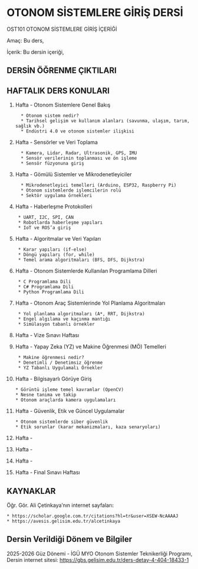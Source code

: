 # OTONOM SİSTEMLERE GİRİŞ DERSİ

OST101 OTONOM SİSTEMLERE GİRİŞ İÇERİĞİ

Amaç: Bu ders,

İçerik: Bu dersin içeriği, 

## DERSİN ÖĞRENME ÇIKTILARI

## HAFTALIK DERS KONULARI

1. Hafta - Otonom Sistemlere Genel Bakış

         * Otonom sistem nedir?
         * Tarihsel gelişim ve kullanım alanları (savunma, ulaşım, tarım, sağlık vb.)
         * Endüstri 4.0 ve otonom sistemler ilişkisi
   
2. Hafta - Sensörler ve Veri Toplama

         * Kamera, Lidar, Radar, Ultrasonik, GPS, IMU
         * Sensör verilerinin toplanması ve ön işleme
         * Sensör füzyonuna giriş

3. Hafta - Gömülü Sistemler ve Mikrodenetleyiciler

         * Mikrodenetleyici temelleri (Arduino, ESP32, Raspberry Pi)
         * Otonom sistemlerde işlemcilerin rolü
         * Sektör uygulama örnekleri

4. Hafta - Haberleşme Protokolleri

        * UART, I2C, SPI, CAN
        * Robotlarda haberleşme yapıları
        * IoT ve ROS’a giriş

5. Hafta - Algoritmalar ve Veri Yapıları

        * Karar yapıları (if-else)
        * Döngü yapıları (for, while)
        * Temel arama algoritmaları (BFS, DFS, Dijkstra)

6. Hafta - Otonom Sistemlerde Kullanılan Programlama Dilleri

        * C Programlama Dili
        * C# Programlama Dili
        * Python Programlama Dili

7. Hafta - Otonom Araç Sistemlerinde Yol Planlama Algoritmaları

        * Yol planlama algoritmaları (A*, RRT, Dijkstra)
        * Engel algılama ve kaçınma mantığı
        * Simülasyon tabanlı örnekler

8. Hafta - Vize Sınavı Haftası

9. Hafta - Yapay Zeka (YZ) ve Makine Öğrenmesi (MÖ) Temelleri

        * Makine öğrenmesi nedir?
        * Denetimli / Denetimsiz öğrenme
        * YZ Tabanlı Uygulamalı Örnekler 

10. Hafta - Bilgisayarlı Görüye Giriş

        * Görüntü işleme temel kavramlar (OpenCV)
        * Nesne tanıma ve takip
        * Otonom araçlarda kamera uygulamaları

11. Hafta - Güvenlik, Etik ve Güncel Uygulamalar 

        * Otonom sistemlerde siber güvenlik
        * Etik sorunlar (karar mekanizmaları, kaza senaryoları)

12. Hafta -

13. Hafta -

14. Hafta -

15. Hafta - Final Sınavı Haftası

## KAYNAKLAR

Öğr. Gör. Ali Çetinkaya’nın internet sayfaları:    
   
    * https://scholar.google.com.tr/citations?hl=tr&user=XSEW-NcAAAAJ      
    * https://avesis.gelisim.edu.tr/alcetinkaya       

## Dersin Verildiği Dönem ve Bilgiler    

2025-2026 Güz Dönemi - İGÜ MYO Otonom Sistemler Teknikerliği Programı, Dersin internet sitesi: https://gbs.gelisim.edu.tr/ders-detay-4-404-18433-1
